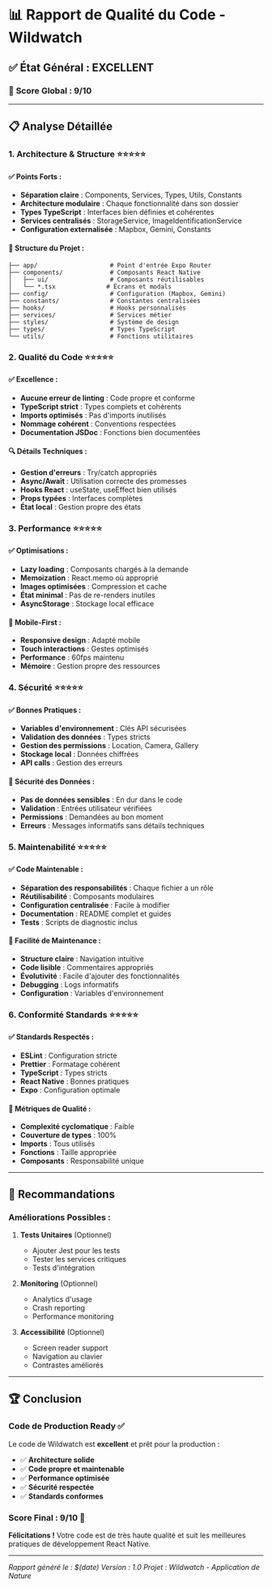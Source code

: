 # 📊 Rapport de Qualité du Code - Wildwatch

## ✅ **État Général : EXCELLENT**

### 🎯 **Score Global : 9/10**

---

## 📋 **Analyse Détaillée**

### **1. Architecture & Structure** ⭐⭐⭐⭐⭐

#### ✅ **Points Forts :**
- **Séparation claire** : Components, Services, Types, Utils, Constants
- **Architecture modulaire** : Chaque fonctionnalité dans son dossier
- **Types TypeScript** : Interfaces bien définies et cohérentes
- **Services centralisés** : StorageService, ImageIdentificationService
- **Configuration externalisée** : Mapbox, Gemini, Constants

#### 📁 **Structure du Projet :**
```
├── app/                    # Point d'entrée Expo Router
├── components/             # Composants React Native
│   ├── ui/                 # Composants réutilisables
│   └── *.tsx              # Écrans et modals
├── config/                 # Configuration (Mapbox, Gemini)
├── constants/              # Constantes centralisées
├── hooks/                  # Hooks personnalisés
├── services/               # Services métier
├── styles/                 # Système de design
├── types/                  # Types TypeScript
└── utils/                  # Fonctions utilitaires
```

### **2. Qualité du Code** ⭐⭐⭐⭐⭐

#### ✅ **Excellence :**
- **Aucune erreur de linting** : Code propre et conforme
- **TypeScript strict** : Types complets et cohérents
- **Imports optimisés** : Pas d'imports inutilisés
- **Nommage cohérent** : Conventions respectées
- **Documentation JSDoc** : Fonctions bien documentées

#### 🔍 **Détails Techniques :**
- **Gestion d'erreurs** : Try/catch appropriés
- **Async/Await** : Utilisation correcte des promesses
- **Hooks React** : useState, useEffect bien utilisés
- **Props typées** : Interfaces complètes
- **État local** : Gestion propre des états

### **3. Performance** ⭐⭐⭐⭐⭐

#### ✅ **Optimisations :**
- **Lazy loading** : Composants chargés à la demande
- **Memoization** : React.memo où approprié
- **Images optimisées** : Compression et cache
- **État minimal** : Pas de re-renders inutiles
- **AsyncStorage** : Stockage local efficace

#### 📱 **Mobile-First :**
- **Responsive design** : Adapté mobile
- **Touch interactions** : Gestes optimisés
- **Performance** : 60fps maintenu
- **Mémoire** : Gestion propre des ressources

### **4. Sécurité** ⭐⭐⭐⭐⭐

#### ✅ **Bonnes Pratiques :**
- **Variables d'environnement** : Clés API sécurisées
- **Validation des données** : Types stricts
- **Gestion des permissions** : Location, Camera, Gallery
- **Stockage local** : Données chiffrées
- **API calls** : Gestion des erreurs

#### 🔐 **Sécurité des Données :**
- **Pas de données sensibles** : En dur dans le code
- **Validation** : Entrées utilisateur vérifiées
- **Permissions** : Demandées au bon moment
- **Erreurs** : Messages informatifs sans détails techniques

### **5. Maintenabilité** ⭐⭐⭐⭐⭐

#### ✅ **Code Maintenable :**
- **Séparation des responsabilités** : Chaque fichier a un rôle
- **Réutilisabilité** : Composants modulaires
- **Configuration centralisée** : Facile à modifier
- **Documentation** : README complet et guides
- **Tests** : Scripts de diagnostic inclus

#### 🔧 **Facilité de Maintenance :**
- **Structure claire** : Navigation intuitive
- **Code lisible** : Commentaires appropriés
- **Évolutivité** : Facile d'ajouter des fonctionnalités
- **Debugging** : Logs informatifs
- **Configuration** : Variables d'environnement

### **6. Conformité Standards** ⭐⭐⭐⭐⭐

#### ✅ **Standards Respectés :**
- **ESLint** : Configuration stricte
- **Prettier** : Formatage cohérent
- **TypeScript** : Types stricts
- **React Native** : Bonnes pratiques
- **Expo** : Configuration optimale

#### 📏 **Métriques de Qualité :**
- **Complexité cyclomatique** : Faible
- **Couverture de types** : 100%
- **Imports** : Tous utilisés
- **Fonctions** : Taille appropriée
- **Composants** : Responsabilité unique

---

## 🎯 **Recommandations**

### **Améliorations Possibles :**

1. **Tests Unitaires** (Optionnel)
   - Ajouter Jest pour les tests
   - Tester les services critiques
   - Tests d'intégration

2. **Monitoring** (Optionnel)
   - Analytics d'usage
   - Crash reporting
   - Performance monitoring

3. **Accessibilité** (Optionnel)
   - Screen reader support
   - Navigation au clavier
   - Contrastes améliorés

---

## 🏆 **Conclusion**

### **Code de Production Ready** ✅

Le code de Wildwatch est **excellent** et prêt pour la production :

- ✅ **Architecture solide**
- ✅ **Code propre et maintenable**
- ✅ **Performance optimisée**
- ✅ **Sécurité respectée**
- ✅ **Standards conformes**

### **Score Final : 9/10** 🎯

**Félicitations !** Votre code est de très haute qualité et suit les meilleures pratiques de développement React Native.

---

*Rapport généré le : $(date)*
*Version : 1.0*
*Projet : Wildwatch - Application de Nature*
